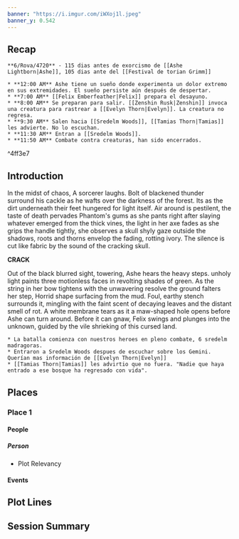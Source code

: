 ```yaml
---
banner: "https://i.imgur.com/iWXoj1l.jpeg"
banner_y: 0.542
---
```

## Recap

```ad-ad-qr
**6/Rova/4720** - 115 dias antes de exorcismo de [[Ashe Lightborn|Ashe]], 105 dias ante del [[Festival de torian Grimm]] 

* **12:00 AM** Ashe tiene un sueño donde experimenta un dolor extremo en sus extremidades. El sueño persiste aún después de despertar.
* **7:00 AM** [[Felix Emberfeather|Felix]] prepara el desayuno.
* **8:00 AM** Se preparan para salir. [[Zenshin Rusk|Zenshin]] invoca una creatura para rastrear a [[Evelyn Thorn|Evelyn]]. La creatura no regresa. 
* **9:30 AM** Salen hacia [[Sredelm Woods]], [[Tamias Thorn|Tamias]] les advierte. No lo escuchan.
* **11:30 AM** Entran a [[Sredelm Woods]].
* **11:50 AM** Combate contra creaturas, han sido encerrados.

```

^4ff3e7

## Introduction

In the midst of chaos, A sorcerer laughs. Bolt of blackened thunder surround his cackle as he wafts over the darkness of the forest. Its as the dirt underneath their feet hungered for light itself. Air around is pestilent, the taste of death pervades Phantom's gums as she pants right after slaying whatever emerged from the thick vines, the light in her axe fades as she grips the handle tightly, she observes a skull shyly gaze outside the shadows, roots and thorns envelop the fading, rotting ivory. The silence is cut like fabric by the sound of the cracking skull. 

**CRACK**

Out of the black blurred sight, towering, Ashe hears the heavy steps. unholy light paints three motionless faces in revolting shades of green. As the string in her bow tightens with the unwavering resolve  the ground falters her step, Horrid shape surfacing from the mud. Foul, earthy stench surrounds it, mingling with the faint scent of decaying leaves and the distant smell of rot. A white membrane tears as it a maw-shaped hole opens before Ashe can turn around. Before it can gnaw, Felix swings and plunges into the unknown, guided by the vile shrieking of this cursed land.

```ad-go
* La batalla comienza con nuestros heroes en pleno combate, 6 sredelm madragoras.
* Entraron a Sredelm Woods despues de escuchar sobre los Gemini. Querían mas información de [[Evelyn Thorn|Evelyn]] 
* [[Tamias Thorn|Tamias]] les advirtio que no fuera. "Nadie que haya entrado a ese bosque ha regresado con vida".
```

## Places

### Place 1
#### People 
##### Person
 * Plot Relevancy
#### Events




## Plot Lines


## Session Summary